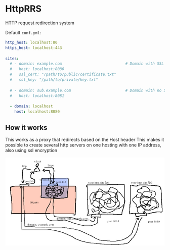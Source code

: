 # HttpRRS
HTTP request redirection system

Default `conf.yml`:
```yml
http_host: localhost:80
https_host: localhost:443

sites:
  # - domain: example.com                            # Domain with SSL
  #   host: localhost:8080
  #   ssl_cert: "/path/to/public/certificate.txt"
  #   ssl_key: "/path/to/private/key.txt"

  # - domain: sub.example.com                        # Domain with no SSL
  #   host: localhost:8081

  - domain: localhost
    host: localhost:8080
```

## How it works

This works as a proxy that redirects based on the Host header
This makes it possible to create several http servers on one hosting with one IP address, also using ssl encryption

![explaination.png](explaination.png)

